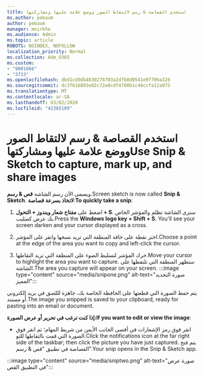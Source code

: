 ```yaml
---
title: استخدم القصاصة & رسم لالتقاط الصور ووضع علامة عليها ومشاركتها
ms.author: pebaum
author: pebaum
manager: mnirkhe
ms.audience: Admin
ms.topic: article
ROBOTS: NOINDEX, NOFOLLOW
localization_priority: Normal
ms.collection: Adm_O365
ms.custom:
- "9001666"
- "3733"
ms.openlocfilehash: dbd1cd9db4830278703a2dfb8d0541e9f706a326
ms.sourcegitcommit: dc3f616893e02c72e8cdf4700b1c49ccfa12a975
ms.translationtype: MT
ms.contentlocale: ar-SA
ms.lasthandoff: 03/02/2020
ms.locfileid: "42365109"
---
```

# <a name="use-snip--sketch-to-capture-mark-up-and-share-images"></a><span data-ttu-id="54cf0-102">استخدم القصاصة & رسم لالتقاط الصور ووضع علامة عليها ومشاركتها</span><span class="sxs-lookup"><span data-stu-id="54cf0-102">Use Snip & Sketch to capture, mark up, and share images</span></span>

<span data-ttu-id="54cf0-103">ويسمى الآن رسم الشاشة **قص & رسم**.</span><span class="sxs-lookup"><span data-stu-id="54cf0-103">Screen sketch is now called **Snip & Sketch**.</span></span> <span data-ttu-id="54cf0-104">**لاتخاذ بسرعة قصاصة**:</span><span class="sxs-lookup"><span data-stu-id="54cf0-104">**To quickly take a snip**:</span></span>

1. <span data-ttu-id="54cf0-105">اضغط على **مفتاح شعار ويندوز + التحول + S**. سترى الشاشة تظلم والمؤشر الخاص بك عرض كصليب.</span><span class="sxs-lookup"><span data-stu-id="54cf0-105">Press the **Windows logo key + Shift + S**. You'll see your screen darken and your cursor displayed as a cross.</span></span> 

2. <span data-ttu-id="54cf0-106">اختر نقطة على حافة المنطقة التي تريد نسخها وانقر على المؤشر.</span><span class="sxs-lookup"><span data-stu-id="54cf0-106">Choose a point at the edge of the area you want to copy and left-click the cursor.</span></span> 

3. <span data-ttu-id="54cf0-107">حرك المؤشر لتسليط الضوء على المنطقة التي تريد التقاطها.</span><span class="sxs-lookup"><span data-stu-id="54cf0-107">Move your cursor to highlight the area you want to capture.</span></span> <span data-ttu-id="54cf0-108">ستظهر المنطقة التي تلتقطها على الشاشة.</span><span class="sxs-lookup"><span data-stu-id="54cf0-108">The area you capture will appear on your screen.</span></span>
:::image type="content" source="media/snipone.png" alt-text="صورة التحديد المميز":::

<span data-ttu-id="54cf0-110">يتم حفظ الصورة التي قطعتها على الحافظة الخاصة بك، جاهزة لللصق في بريد إلكتروني أو مستند.</span><span class="sxs-lookup"><span data-stu-id="54cf0-110">The image you snipped is saved to your clipboard, ready for pasting into an email or document.</span></span> 

<span data-ttu-id="54cf0-111">**إذا كنت ترغب في تحرير أو عرض الصورة:**</span><span class="sxs-lookup"><span data-stu-id="54cf0-111">**If you want to edit or view the image**:</span></span> 

- <span data-ttu-id="54cf0-112">انقر فوق رمز الإشعارات في أقصى الجانب الأيمن من شريط المهام؛ ثم انقر فوق الصورة التي قمت بالتقاطها للتو.</span><span class="sxs-lookup"><span data-stu-id="54cf0-112">Click the notifications icon at the far right side of the taskbar; then click the picture you have just captured.</span></span> <span data-ttu-id="54cf0-113">يتم فتح القصاصة في تطبيق "قص & رسم".</span><span class="sxs-lookup"><span data-stu-id="54cf0-113">Your snip opens in the Snip & Sketch app.</span></span>

:::image type="content" source="media/sniptwo.png" alt-text="صورة عرض في التطبيق القص":::